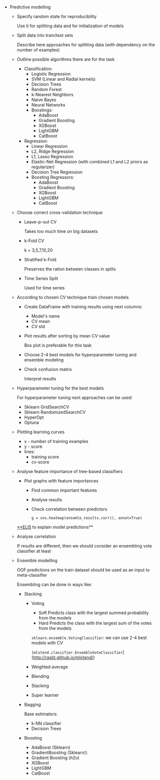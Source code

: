 - Predictive modelling
    - Specify random state for reproducibility
        
        Use it for splitting data and for initialization of models
        
    - Split data into train/test sets
        
        Describe here approaches for splitting data (with dependency on the number of examples)
        
    - Outline possible algorithms there are for the task
        - Classification:
            - Logistic Regression
            - SVM (Linear and Radial kernels)
            - Decision Trees
            - Random Forest
            - k-Nearest Neighbors
            - Naive Bayes
            - Neural Networks
            - Boostings:
                - AdaBoost
                - Gradient Boosting
                - XGBoost
                - LightGBM
                - CatBoost
        - Regression:
            - Linear Regression
            - L2, Ridge Regression
            - L1, Lasso Regression
            - Elastic-Net Regression (with combined L1 and L2 priors as regularizer)
            - Decision Tree Regression
            - Boosting Regressors:
                - AdaBoost
                - Gradient Boosting
                - XGBoost
                - LightGBM
                - CatBoost
    - Choose correct cross-validation technique
        - Leave-p-out CV
            
            Takes too much time on big datasets
            
        - k-Fold CV
            
            k = 3,5,7,10,20
            
        - Stratified k-Fold
            
            Preserves the ration between classes in splits
            
        - Time Series Split
            
            Used for time series
            
    - According to chosen CV technique train chosen models
        - Create DataFrame with training results using next columns:
            - Model's name
            - CV mean
            - CV std
        - Plot results after sorting by mean CV value
            
            Box plot is preferable for this task
            
        - Choose 2-4 best models for hyperparameter tuning and ensemble modeling
        - Check confusion matrix
            
            Interpret results
            
    - Hyperparameter tuning for the best models
        
        For hyperparameter tuning next approaches can be used:
        
        - Sklearn GridSearchCV
        - Sklearn RandomizedSearchCV
        - HyperOpt
        - Optuna
    - Plotting learning curves
        - x - number of training examples
        - y - score
        - lines:
            - training score
            - cv-score
    - Analyse feature importance of tree-based classifiers
        - Plot graphs with feature importances
            - Find common important features
            - Analyse results
            - Check correlation between predictors
                
                `g = sns.heatmap(ensemle_results.corr(), annot=True)`
                
        
        [**ELI5](https://github.com/TeamHG-Memex/eli5) to explain model predictions**
        
    - Analyse correlation
        
        If results are different, then we should consider an ensembling vote classifier at least
        
    - Ensemble modelling
        
        OOF predictions on the train dataset should be used as an input to meta-classifier
        
        Ensembling can be done in ways like:
        
        - Stacking
            - Voting
                - Soft
                Predicts class with the largest summed probability from the models
                - Hard
                Predicts the class with the largest sum of the votes from the models
                
                `sklearn.ensemble.VotingClassifier`: we can use 2-4 best models with CV
                
                `[mlxtend.classifier.EnsembleVoteClassifier`](http://rasbt.github.io/mlxtend/) 
                
            - Weighted average
            - Blending
            - Stacking
            - Super learner
        - Bagging
            
            Base estimators:
            
            - k-NN classifier
            - Decision Trees
        - Boosting
            - AdaBoost (Sklearn)
            - GradientBoosting (Sklearn)\
            - Gradient Boosting (h2o)
            - XGBoost
            - LightGBM
            - CatBoost